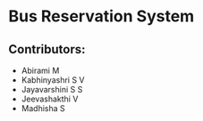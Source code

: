 # Bus Reservation System

## Contributors:
- Abirami M
- Kabhinyashri S V
- Jayavarshini S S
- Jeevashakthi V
- Madhisha S
